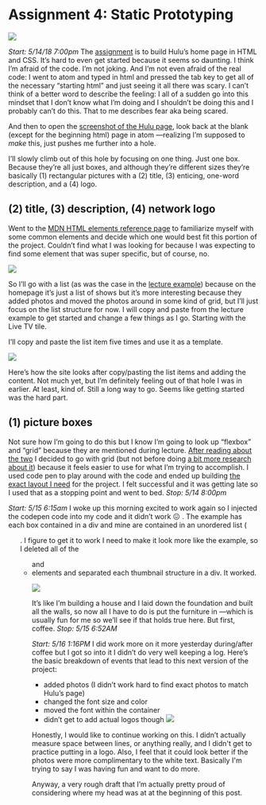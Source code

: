 # Assignment 4: Static Prototyping

![](https://d2mxuefqeaa7sj.cloudfront.net/s_E6349DA107BBAD6F8990C909A7C1D2150358590466FCCAEFE8E7EC905184A9DC_1526313750119_Screen+Shot+2018-05-14+at+7.42.49+AM.png)


*Start: 5/14/18 7:00pm*
The [assignment](http://helpmewithcode.com/topics/translatingDesign/huluHomepage) is to build Hulu’s home page in HTML and CSS. It’s hard to even get started because it seems so daunting. I think I’m afraid of the code. I’m not joking. And I’m not even afraid of the real code: I went to atom and typed in html and pressed the tab key to get all of the necessary “starting html” and just seeing it all there was scary. I can’t think of a better word to describe the feeling: I all of a sudden go into this mindset that I don’t know what I’m doing and I shouldn’t be doing this and I probably can’t do this. That to me describes fear aka being scared.

And then to open the [screenshot of the Hulu page](http://helpmewithcode.com/topics/translatingDesign/huluHomepage), look back at the blank (except for the beginning html) page in atom —realizing I’m supposed to *make* this, just pushes me further into a hole.  

I’ll slowly climb out of this hole by focusing on one thing. Just one box. Because they’re all just boxes, and although they’re different sizes they’re basically (1) rectangular pictures with a (2) title, (3) enticing, one-word description, and a (4) logo.

##  (2) title, (3) description, (4) network logo
  Went to the [MDN HTML elements reference page](https://developer.mozilla.org/en-US/docs/Web/HTML/Element) to familiarize myself with some common elements and decide which one would best fit this portion of the project. Couldn’t find what I was looking for because I was expecting to find some element that was super specific, but of course, no.  

![](https://d2mxuefqeaa7sj.cloudfront.net/s_E6349DA107BBAD6F8990C909A7C1D2150358590466FCCAEFE8E7EC905184A9DC_1526315119141_Screen+Shot+2018-05-14+at+11.24.54+AM.png)

  So I’ll go with a list (as was the case in the [lecture example](https://github.com/helpmewithcode/assignments/blob/master/examples/youtube.html)) because on the homepage it’s just a list of shows but it’s more interesting because they added photos and moved the photos around in some kind of grid, but I’ll just focus on the list structure for now. I will copy and paste from the lecture example to get started and change a few things as I go. Starting with the Live TV tile.


  I’ll copy and paste the list item five times and use it as a template.





![](https://d2mxuefqeaa7sj.cloudfront.net/s_E6349DA107BBAD6F8990C909A7C1D2150358590466FCCAEFE8E7EC905184A9DC_1526342624752_Screen+Shot+2018-05-14+at+7.03.22+PM.png)

  Here’s how the site looks after copy/pasting the list items and adding the content. Not much yet, but I’m definitely feeling out of that hole I was in earlier. At least, kind of. Still a long way to go. Seems like getting started was the hard part.

















## (1) picture boxes

Not sure how I’m going to do this but I know I’m going to look up “flexbox” and “grid” because they are mentioned during lecture. [After reading about the two](https://developer.mozilla.org/en-US/docs/Web/CSS/CSS_Grid_Layout/Relationship_of_Grid_Layout) I decided to go with grid (but not before doing [a bit more research about it](https://developer.mozilla.org/en-US/docs/Web/CSS/CSS_Grid_Layout)) because it feels easier to use for what I’m trying to accomplish. I used code pen to play around with the code and ended up building [the exact layout I need](https://codepen.io/aprilvanderslice/full/VxBdvb) for the project. I felt successful and it was getting late so I used that as a stopping point and went to bed.
*Stop: 5/14 8:00pm*

*Start: 5/15 6:15am*
I woke up this morning excited to work again so I injected the codepen code into my code and it didn’t work 😖 . The example has each box contained in a div and mine are contained in an unordered list (<ul>. I figure to get it to work I need to make it look more like the example, so I deleted all of the <ul> and <li> elements and separated each thumbnail structure in a div. It worked.

![](https://d2mxuefqeaa7sj.cloudfront.net/s_E6349DA107BBAD6F8990C909A7C1D2150358590466FCCAEFE8E7EC905184A9DC_1526384646718_Screen+Shot+2018-05-15+at+6.35.13+AM.png)


It’s like I’m building a house and I laid down the foundation and built all the walls, so now all I have to do is put the furniture in —which is usually fun for me so we’ll see if that holds true here.  But first, coffee.
*Stop: 5/15 6:52AM*

*Start: 5/16 1:16PM*
I did work more on it more yesterday during/after coffee but I got so into it I didn’t do very well keeping a log. Here’s the basic breakdown of events that lead to this next version of the project:

  - added photos (I didn’t work hard to find exact photos to match Hulu’s page)
  - changed the font size and color
  - moved the font within the container
  - didn’t get to add actual logos though
![](https://d2mxuefqeaa7sj.cloudfront.net/s_E6349DA107BBAD6F8990C909A7C1D2150358590466FCCAEFE8E7EC905184A9DC_1526494813603_Screen+Shot+2018-05-16+at+1.19.31+PM.png)


Honestly, I would like to continue working on this. I didn’t actually measure space between lines, or anything really, and I didn't get to practice putting in a logo. Also, I feel that it could look better if the photos were more complimentary to the white text. Basically I'm trying to say I was having fun and want to do more. 

Anyway, a very rough draft that I’m actually pretty proud of considering where my head was at at the beginning of this post.
